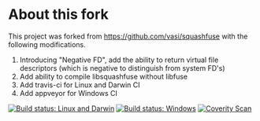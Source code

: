 # About this fork

This project was forked from https://github.com/vasi/squashfuse with the following modifications.

1. Introducing "Negative FD", add the ability to return virtual file descriptors (which is negative to distinguish from system FD's)
2. Add ability to compile libsquashfuse without libfuse
3. Add travis-ci for Linux and Darwin CI
4. Add appveyor for Windows CI

[![Build status: Linux and Darwin](https://travis-ci.org/pmq20/squashfuse.svg?branch=master)](https://travis-ci.org/pmq20/squashfuse)
[![Build status: Windows](https://ci.appveyor.com/api/projects/status/imo822o4y4s32agx?svg=true)](https://ci.appveyor.com/project/pmq20/squashfuse)
[![Coverity Scan](https://scan.coverity.com/projects/11177/badge.svg)](https://scan.coverity.com/projects/pmq20-squashfuse)
